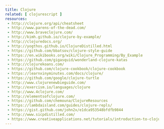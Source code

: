 ```yaml
---
title: Clojure
related: [ clojurescript ]
resources:
 - http://clojure.org/api/cheatsheet
 - http://www.parens-of-the-dead.com/
 - http://www.braveclojure.com/
 - http://kimh.github.io/clojure-by-example/
 - http://clojuredocs.org/
 - http://yogthos.github.io/ClojureDistilled.html
 - https://github.com/bbatsov/clojure-style-guide
 - https://en.wikibooks.org/wiki/Clojure_Programming/By_Example
 - https://github.com/gigasquid/wonderland-clojure-katas
 - http://clojurekoans.com/
 - https://github.com/clojure-cookbook/clojure-cookbook
 - https://learnxinyminutes.com/docs/clojure/
 - https://github.com/google/clojure-turtle
 - http://www.clojurenewbieguide.com/
 - http://exercism.io/languages/clojure
 - http://www.4clojure.com/
 - http://elementsofclojure.com/
 - https://github.com/chemouna/ClojureResources
 - https://lambdaisland.com/guides/clojure-repls/
 - https://gist.github.com/john2x/e1dca953548bfdfb9844
 - http://www.sicpdistilled.com/
 - https://www.creativeapplications.net/tutorials/introduction-to-clojure-part-1/
---
```

